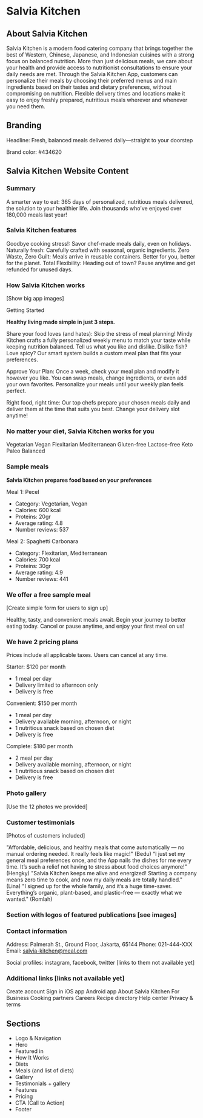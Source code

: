 # Salvia Kitchen

## About Salvia Kitchen

Salvia Kitchen is a modern food catering company that brings together the best of Western, Chinese, Japanese, and Indonesian cuisines with a strong focus on balanced nutrition. More than just delicious meals, we care about your health and provide access to nutritionist consultations to ensure your daily needs are met. Through the Salvia Kitchen App, customers can personalize their meals by choosing their preferred menus and main ingredients based on their tastes and dietary preferences, without compromising on nutrition. Flexible delivery times and locations make it easy to enjoy freshly prepared, nutritious meals wherever and whenever you need them.

## Branding

Headline: Fresh, balanced meals delivered daily—straight to your doorstep

Brand color: #434620

## Salvia Kitchen Website Content

### Summary

A smarter way to eat: 365 days of personalized, nutritious meals delivered, the solution to your healthier life. Join thousands who’ve enjoyed over 180,000 meals last year!

### Salvia Kitchen features

Goodbye cooking stress!: Savor chef-made meals daily, even on holidays.
Naturally fresh: Carefully crafted with seasonal, organic ingredients.
Zero Waste, Zero Guilt: Meals arrive in reusable containers. Better for you, better for the planet.
Total Flexibility: Heading out of town? Pause anytime and get refunded for unused days.

### How Salvia Kitchen works

[Show big app images]

Getting Started

**Healthy living made simple in just 3 steps.**

Share your food loves (and hates): Skip the stress of meal planning! Mindy Kitchen crafts a fully personalized weekly menu to match your taste while keeping nutrition balanced. Tell us what you like and dislike. Dislike fish? Love spicy? Our smart system builds a custom meal plan that fits your preferences.

Approve Your Plan: Once a week, check your meal plan and modify it however you like. You can swap meals, change ingredients, or even add your own favorites. Personalize your meals until your weekly plan feels perfect.

Right food, right time: Our top chefs prepare your chosen meals daily and deliver them at the time that suits you best. Change your delivery slot anytime!

### No matter your diet, Salvia Kitchen works for you

Vegetarian
Vegan
Flexitarian
Mediterranean
Gluten-free
Lactose-free
Keto
Paleo
Balanced

### Sample meals

**Salvia Kitchen prepares food based on your preferences**

Meal 1: Pecel

- Category: Vegetarian, Vegan
- Calories: 600 kcal
- Proteins: 20gr
- Average rating: 4.8
- Number reviews: 537

Meal 2: Spaghetti Carbonara

- Category: Flexitarian, Mediterranean
- Calories: 700 kcal
- Proteins: 30gr
- Average rating: 4.9
- Number reviews: 441

### We offer a free sample meal

[Create simple form for users to sign up]

Healthy, tasty, and convenient meals await. Begin your journey to better eating today. Cancel or pause anytime, and enjoy your first meal on us!

### We have 2 pricing plans

Prices include all applicable taxes. Users can cancel at any time.

Starter: $120 per month

- 1 meal per day
- Delivery limited to afternoon only
- Delivery is free

Convenient: $150 per month

- 1 meal per day
- Delivery available morning, afternoon, or night
- 1 nutritious snack based on chosen diet
- Delivery is free

Complete: $180 per month

- 2 meal per day
- Delivery available morning, afternoon, or night
- 1 nutritious snack based on chosen diet
- Delivery is free

### Photo gallery

[Use the 12 photos we provided]

### Customer testimonials

[Photos of customers included]

"Affordable, delicious, and healthy meals that come automatically — no manual ordering needed. It really feels like magic!" (Bedu)
“I just set my general meal preferences once, and the App nails the dishes for me every time. It’s such a relief not having to stress about food choices anymore!” (Hengky)
"Salvia Kitchen keeps me alive and energized! Starting a company means zero time to cook, and now my daily meals are totally handled." (Lina)
"I signed up for the whole family, and it’s a huge time-saver. Everything’s organic, plant-based, and plastic-free — exactly what we wanted." (Romlah)

### Section with logos of featured publications [see images]

### Contact information

Address: Palmerah St., Ground Floor, Jakarta, 65144
Phone: 021-444-XXX
Email: salvia-kitchen@meal.com

Social profiles: instagram, facebook, twitter [links to them not available yet]

### Additional links [links not available yet]

Create account
Sign in
iOS app
Android app
About Salvia Kitchen
For Business
Cooking partners
Careers
Recipe directory
Help center
Privacy & terms

###

## Sections

- Logo & Navigation
- Hero
- Featured in
- How It Works
- Diets
- Meals (and list of diets)
- Gallery
- Testimonials + gallery
- Features
- Pricing
- CTA (Call to Action)
- Footer
